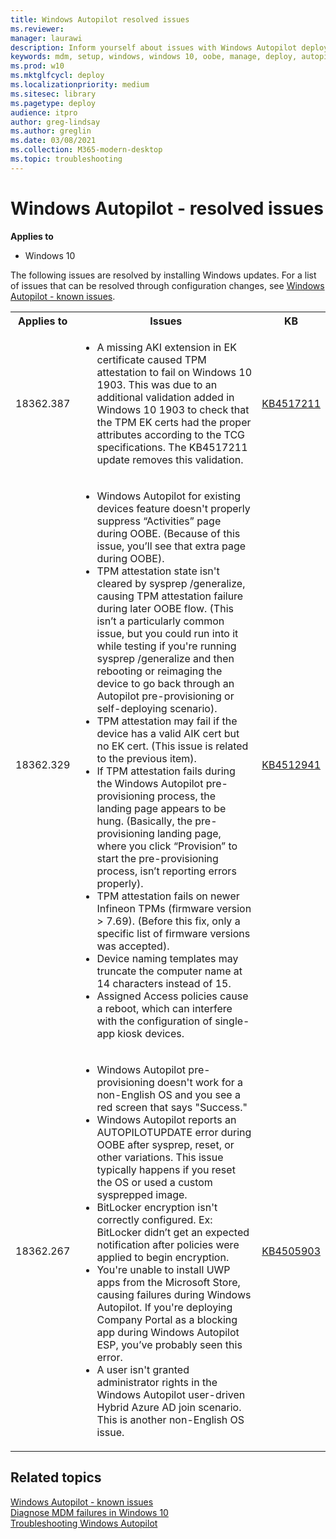 ```yaml
---
title: Windows Autopilot resolved issues
ms.reviewer: 
manager: laurawi
description: Inform yourself about issues with Windows Autopilot deployment that can be resolved by applying the latest cumulative update.
keywords: mdm, setup, windows, windows 10, oobe, manage, deploy, autopilot, ztd, zero-touch, partner, msfb, intune
ms.prod: w10
ms.mktglfcycl: deploy
ms.localizationpriority: medium
ms.sitesec: library
ms.pagetype: deploy
audience: itpro
author: greg-lindsay
ms.author: greglin
ms.date: 03/08/2021
ms.collection: M365-modern-desktop
ms.topic: troubleshooting
---
```



# Windows Autopilot - resolved issues

**Applies to**

- Windows 10

The following issues are resolved by installing Windows updates. For a list of issues that can be resolved through configuration changes, see [Windows Autopilot - known issues](known-issues.md).

<table>
<th>Applies to<th>Issues<th>KB
 
<tr><td>18362.387
<td>

- A missing AKI extension in EK certificate caused TPM attestation to fail on Windows 10 1903. This was due to an additional validation added in Windows 10 1903 to check that the TPM EK certs had the proper attributes according to the TCG specifications. The KB4517211 update removes this validation.<td><a href="https://support.microsoft.com/help/4517211/windows-10-update-kb4517211">KB4517211</a>

<tr><td>18362.329

<td>

- Windows Autopilot for existing devices feature doesn't properly suppress “Activities” page during OOBE. (Because of this issue, you’ll see that extra page during OOBE).
- TPM attestation state isn't cleared by sysprep /generalize, causing TPM attestation failure during later OOBE flow. (This isn’t a particularly common issue, but you could run into it while testing if you're running sysprep /generalize and then rebooting or reimaging the device to go back through an Autopilot pre-provisioning or self-deploying scenario).
- TPM attestation may fail if the device has a valid AIK cert but no EK cert. (This issue is related to the previous item).
- If TPM attestation fails during the Windows Autopilot pre-provisioning process, the landing page appears to be hung. (Basically, the pre-provisioning landing page, where you click “Provision” to start the pre-provisioning process, isn’t reporting errors properly).
- TPM attestation fails on newer Infineon TPMs (firmware version > 7.69). (Before this fix, only a specific list of firmware versions was accepted).
- Device naming templates may truncate the computer name at 14 characters instead of 15.
- Assigned Access policies cause a reboot, which can interfere with the configuration of single-app kiosk devices.
<td><a href="https://support.microsoft.com/help/4512941">KB4512941</a>

<tr><td>18362.267

<td>

- Windows Autopilot pre-provisioning doesn't work for a non-English OS and you see a red screen that says "Success."
- Windows Autopilot reports an AUTOPILOTUPDATE error during OOBE after sysprep, reset, or other variations. This issue typically happens if you reset the OS or used a custom sysprepped image.
- BitLocker encryption isn't correctly configured. Ex: BitLocker didn’t get an expected notification after policies were applied to begin encryption.
- You're unable to install UWP apps from the Microsoft Store, causing failures during Windows Autopilot. If you're deploying Company Portal as a blocking app during Windows Autopilot ESP, you’ve probably seen this error.
- A user isn't granted administrator rights in the Windows Autopilot user-driven Hybrid Azure AD join scenario. This is another non-English OS issue.

<td><a href="https://support.microsoft.com/help/4505903">KB4505903</a>

</table>

## Related topics

[Windows Autopilot - known issues](known-issues.md)<br>
[Diagnose MDM failures in Windows 10](/windows/client-management/mdm/diagnose-mdm-failures-in-windows-10)<br>
[Troubleshooting Windows Autopilot](troubleshooting.md)